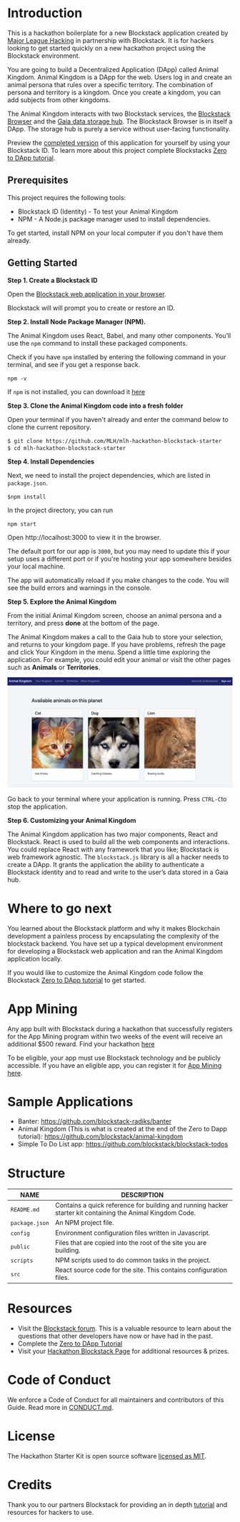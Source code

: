 # Introduction

This is a hackathon boilerplate for a new Blockstack application created by [Major League Hacking][mlh-github] in partnership with Blockstack. It is for hackers looking to get started quickly on a new hackathon project using the Blockstack environment.

You are going to build a Decentralized Application (DApp) called Animal Kingdom. Animal Kingdom is a DApp for the web. Users log in and create an animal persona that rules over a specific territory. The combination of persona and territory is a kingdom. Once you create a kingdom, you can add subjects from other kingdoms.
 
The Animal Kingdom interacts with two Blockstack services, the [Blockstack Browser](https://browser.blockstack.org) and the [Gaia data storage hub](https://hub.blockstack.org/). The Blockstack Browser is in itself a DApp. The storage hub is purely a service without user-facing functionality.

Preview the [completed version](http://hackp.ac/animal-kingdom) of this application for yourself by using your Blockstack ID. To learn more about this project complete Blockstacks [Zero to DApp tutorial](http://hackp.ac/zerotodapp).

## Prerequisites

This project requires the following tools:

- Blockstack ID (Identity) - To test your Animal Kingdom
- NPM - A Node.js package manager used to install dependencies.

To get started, install NPM on your local computer if you don't have them already.

## Getting Started

**Step 1. Create a Blockstack ID**

Open the [Blockstack web application in your browser](http://hackp.ac/blockstack-create).

Blockstack will will prompt you to create or restore an ID.

**Step 2. Install Node Package Manager (NPM).**

The Animal Kingdom uses React, Babel, and many other components. You’ll use the `npm` command to install these packaged components.

Check if you have `npm` installed by entering the following command in your terminal, and see if you get a response back.

```
npm -v
```

If `npm` is not installed, you can download it [here](https://www.npmjs.com/get-npm)

**Step 3. Clone the Animal Kingdom code into a fresh folder**

Open your terminal if you haven't already and enter the command below to clone the current repository.

```
$ git clone https://github.com/MLH/mlh-hackathon-blockstack-starter
$ cd mlh-hackathon-blockstack-starter
```

**Step 4. Install Dependencies**

Next, we need to install the project dependencies, which are listed in `package.json`.

```
$npm install
```

In the project directory, you can run 

```
npm start
```

Open http://localhost:3000 to view it in the browser.

The default port for our app is `3000`, but you may need to update this if your setup uses a different port or if you're hosting your app somewhere besides your local machine.

The app will automatically reload if you make changes to the code. You will see the build errors and warnings in the console.

**Step 5. Explore the Animal Kingdom**

From the initial Animal Kingdom screen, choose an animal persona and a territory, and press **done** at the bottom of the page.

The Animal Kingdom makes a call to the Gaia hub to store your selection, and returns to your kingdom page. If you have problems, refresh the page and click Your Kingdom in the menu. Spend a little time exploring the application. For example, you could edit your animal or visit the other pages such as **Animals** or **Territories**.

![Animal Kingdom](screenshots/animal-kingdom-application-1.png)

Go back to your terminal where your application is running.
Press `CTRL-C`to stop the application.

**Step 6. Customizing your Animal Kingdom**

The Animal Kingdom application has two major components, React and Blockstack. React is used to build all the web components and interactions. You could replace React with any framework that you like; Blockstack is web framework agnostic. The `blockstack.js` library is all a hacker needs to create a DApp. It grants the application the ability to authenticate a Blockstack identity and to read and write to the user’s data stored in a Gaia hub.

# Where to go next

You learned about the Blockstack platform and why it makes Blockchain development a painless process by encapsulating the complexity of the blockstack backend. You have set up a typical development environment for developing a Blockstack web application and ran the Animal Kingdom application locally.

If you would like to customize the Animal Kingdom code follow the Blockstack [Zero to DApp tutorial](https://docs.blockstack.org/develop/zero_to_dapp_3.html) to get started.

# App Mining

Any app built with Blockstack during a hackathon that successfully registers for the App Mining program within two weeks of the event will receive an additional $500 reward. Find your hackathon [here](https://hackp.ac/blockstack)

To be eligible, your app must use Blockstack technology and be publicly accessible. If you have an eligible app, you can register it for [App Mining here](http://hackp.ac/blockstack-mining). 

# Sample Applications

* Banter: https://github.com/blockstack-radiks/banter
* Animal Kingdom (This is what is created at the end of the Zero to Dapp tutorial): https://github.com/blockstack/animal-kingdom
* Simple To Do List app: https://github.com/blockstack/blockstack-todos

# Structure

NAME | DESCRIPTION
------------ | -------------
`README.md` | Contains a quick reference for building and running hacker starter kit containing the Animal Kingdom Code.
`package.json` | An NPM project file.
`config` | Environment configuration files written in Javascript.
`public` | Files that are copied into the root of the site you are building.
`scripts` | NPM scripts used to do common tasks in the project.
`src` | React source code for the site.  This contains configuration files.


# Resources
* Visit the [Blockstack forum](https://forum.blockstack.org/). This is a valuable resource to learn about the questions that other developers have now or have had in the past.
* Complete the [Zero to DApp Tutorial](http://hackp.ac/zerotodapp)
* Visit your [Hackathon Blockstack Page](https://hackp.ac/blockstack) for additional resources & prizes.



# Code of Conduct

We enforce a Code of Conduct for all maintainers and contributors of this Guide. Read more in [CONDUCT.md][mlh-conduct].

# License

The Hackathon Starter Kit is open source software [licensed as MIT][mlh-license].

[mlh-github]: https://github.com/jekyll/jekyll/blob/master/CONDUCT.markdown
[mlh-conduct]: https://github.com/MLH/mlh-hackathon-nodejs-starter/blob/master/docs/CONDUCT.md
[mlh-license]: https://github.com/MLH/mlh-hackathon-nodejs-starter/blob/master/LICENSE.md

# Credits

Thank you to our partners Blockstack for providing an in depth [tutorial](http://hackp.ac/zerotodapp) and resources for hackers to use.
